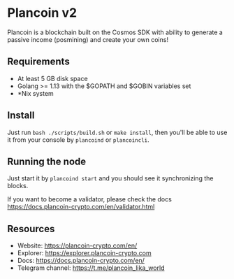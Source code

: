 # Plancoin v2

Plancoin is a blockchain built on the Cosmos SDK with ability to generate a passive income (posmining) and create your own coins!

## Requirements

 - At least 5 GB disk space
 - Golang >= 1.13 with the $GOPATH and $GOBIN variables set
 - *Nix system
 
## Install

Just run `bash ./scripts/build.sh` or `make install`, then you'll be able to use it from your console by  `plancoind` or `plancoincli`.

## Running the node

Just start it by `plancoind start` and you should see it synchronizing the blocks. 

If you want to become a validator, please check the docs <https://docs.plancoin-crypto.com/en/validator.html>

## Resources

* Website: <https://plancoin-crypto.com/en/>
* Explorer: <https://explorer.plancoin-crypto.com>
* Docs: <https://docs.plancoin-crypto.com/en/>
* Telegram channel: <https://t.me/plancoin_lika_world>
